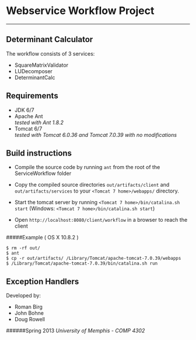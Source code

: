 # Webservice Workflow Project

---
## Determinant Calculator

The workflow consists of 3 services:

* SquareMatrixValidator
* LUDecomposer
* DeterminantCalc

Requirements
---
* JDK 6/7
* Apache Ant  
*tested with Ant 1.8.2*
* Tomcat 6/7   
*tested with Tomcat 6.0.36 and Tomcat 7.0.39 with no modifications*


Build instructions
-
* Compile the source code by running `ant` from the root of the ServiceWorkflow folder

* Copy the compiled source directories `out/artifacts/client` and `out/artifacts/services` to your `<Tomcat 7 home>/webapps/` directory.

* Start the tomcat server by running `<Tomcat 7 home>/bin/catalina.sh start` (Windows: `<Tomcat 7 home>/bin/catalina.sh start`)
 
* Open `http://localhost:8080/client/workflow` in a browser to reach the client


#####Example ( OS X 10.8.2 )

    $ rm -rf out/
    $ ant
    $ cp -r out/artifacts/ /Library/Tomcat/apache-tomcat-7.0.39/webapps
    $ /Library/Tomcat/apache-tomcat-7.0.39/bin/catalina.sh run



Exception Handlers
-
Developed by:

* Roman Birg
* John Bohne
* Doug Rowell
 

######Spring 2013
*University of Memphis - COMP 4302*
